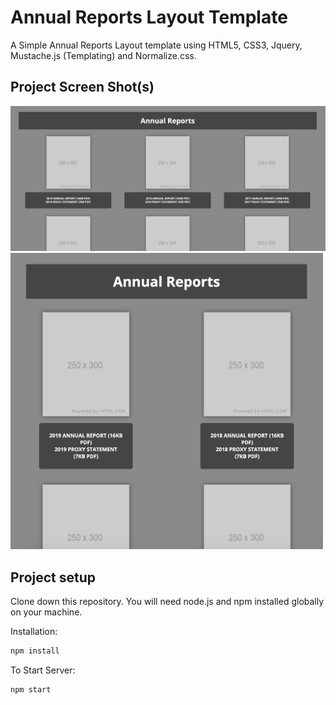# Annual Reports Layout Template

A Simple Annual Reports Layout template using HTML5, CSS3, Jquery, Mustache.js (Templating) and Normalize.css. 

## Project Screen Shot(s)
<img src="images/desktop.png" width="600" alt="Desktop Size"/>
<img src="images/tablet.png" width="500" alt="Tablet Size"/>

## Project setup
Clone down this repository. You will need node.js and npm installed globally on your machine.

Installation:
```bash
npm install
```

To Start Server:
```bash
npm start
```
